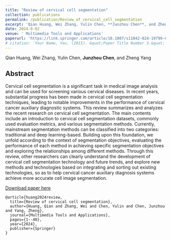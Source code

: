 ```yaml
---
title: "Review of cervical cell segmentation"
collection: publications
permalink: /publication/Review_of_cervical_cell_segmentation
excerpt: 'Qian Huang, Wei Zhang, Yulin Chen, **Junzhou Chen**, and Zheng Yang'
date: 2024-8-02
venue: ' Multimedia Tools and Applications'
paperurl: 'https://link.springer.com/article/10.1007/s11042-024-19799-0'
# citation: 'Your Name, You. (2015). &quot;Paper Title Number 3.&quot; <i>Journal 1</i>. 1(3).'
---
```


Qian Huang, Wei Zhang, Yulin Chen, **Junzhou Chen**, and Zheng Yang

## Abstract
Cervical cell segmentation is a significant task in medical image analysis and can be used for screening various cervical diseases. In recent years, substantial progress has been made in cervical cell segmentation techniques, leading to notable improvements in the performance of cervical cancer auxiliary diagnostic systems. This review summarizes and analyzes the recent research on cervical cell segmentation. The main contents include an introduction to cervical cell segmentation datasets, commonly used evaluation metrics, and various segmentation methods. Currently, mainstream segmentation methods can be classified into two categories: traditional and deep learning-based. Building upon this foundation, we unfold according to the context of segmentation objectives, evaluating the performance of each method in achieving specific segmentation objectives and exploring the relationships among different methods. Through this review, other researchers can clearly understand the development of cervical cell segmentation technology and future trends, and explore new methods and technologies based on integrating and sorting out existing technologies, so as to help cervical cancer auxiliary diagnosis systems achieve more accurate cell image segmentation.



 [Download paper here](https://link.springer.com/content/pdf/10.1007/s11042-024-19799-0.pdf)
 
```
@article{huang2024review,
  title={Review of cervical cell segmentation},
  author={Huang, Qian and Zhang, Wei and Chen, Yulin and Chen, Junzhou and Yang, Zheng},
  journal={Multimedia Tools and Applications},
  pages={1--40},
  year={2024},
  publisher={Springer}
}
```

<!-- Recommended citation: Your Name, You. (2015). "Paper Title Number 3." <i>Journal 1</i>. 1(3). -->